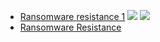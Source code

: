 * [Ransomware resistance 1](https://twitter.com/cyb3rops/status/1311994989715566594)
![](https://pbs.twimg.com/media/EjUj_UPXcAEak7v?format=jpg&name=large)
![](https://pbs.twimg.com/media/EjUkAIzWoAAEkR9?format=jpg&name=large)
* [Ransomware Resistance](https://www.slideshare.net/FlorianRoth2/ransomware-resistance)
